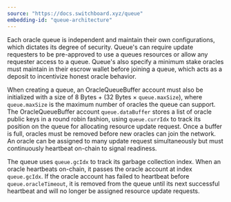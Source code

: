 ```yaml
---
source: "https://docs.switchboard.xyz/queue"
embedding-id: "queue-architecture"
---
```

Each oracle queue is independent and maintain their own configurations, which
dictates its degree of security. Queue's can require update requesters to be
pre-approved to use a queues resources or allow any requester access to a queue.
Queue's also specify a minimum stake oracles must maintain in their escrow
wallet before joining a queue, which acts as a deposit to incentivize honest
oracle behavior.

When creating a queue, an OracleQueueBuffer account must also be initialized
with a size of 8 Bytes + (32 Bytes × `queue.maxSize`), where `queue.maxSize` is
the maximum number of oracles the queue can support. The OracleQueueBuffer
account `queue.dataBuffer` stores a list of oracle public keys in a round robin
fashion, using `queue.currIdx` to track its position on the queue for allocating
resource update request. Once a buffer is full, oracles must be removed before
new oracles can join the network. An oracle can be assigned to many update
request simultaneously but must continuously heartbeat on-chain to signal
readiness.



The queue uses `queue.gcIdx` to track its garbage collection index. When an
oracle heartbeats on-chain, it passes the oracle account at index `queue.gcIdx`.
If the oracle account has failed to heartbeat before `queue.oracleTimeout`, it
is removed from the queue until its next successful heartbeat and will no longer
be assigned resource update requests.
